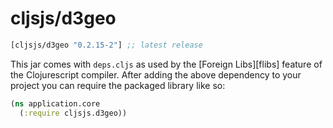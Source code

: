 # cljsjs/d3geo

[](dependency)
```clojure
[cljsjs/d3geo "0.2.15-2"] ;; latest release
```
[](/dependency)

This jar comes with `deps.cljs` as used by the [Foreign Libs][flibs] feature
of the Clojurescript compiler. After adding the above dependency to your project
you can require the packaged library like so:

```clojure
(ns application.core
  (:require cljsjs.d3geo))
```
